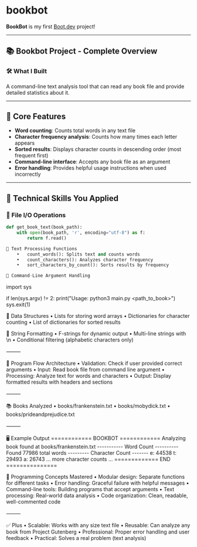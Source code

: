# bookbot

**BookBot** is my first [Boot.dev](https://www.boot.dev) project!

---

## 📚 Bookbot Project - Complete Overview

### 🛠️ What I Built  
A command-line text analysis tool that can read any book file and provide detailed statistics about it.

---

## 🚀 Core Features

- **Word counting**: Counts total words in any text file  
- **Character frequency analysis**: Counts how many times each letter appears  
- **Sorted results**: Displays character counts in descending order (most frequent first)  
- **Command-line interface**: Accepts any book file as an argument  
- **Error handling**: Provides helpful usage instructions when used incorrectly  

---

## 🧠 Technical Skills You Applied

### 🔹 File I/O Operations

```python
def get_book_text(book_path):
    with open(book_path, 'r', encoding="utf-8") as f:
        return f.read()

🔹 Text Processing Functions
	•	count_words(): Splits text and counts words
	•	count_characters(): Analyzes character frequency
	•	sort_characters_by_count(): Sorts results by frequency

🔹 Command-Line Argument Handling
```
import sys

if len(sys.argv) != 2:
    print("Usage: python3 main.py <path_to_book>")
    sys.exit(1)

🔹 Data Structures
	•	Lists for storing word arrays
	•	Dictionaries for character counting
	•	List of dictionaries for sorted results

🔹 String Formatting
	•	F-strings for dynamic output
	•	Multi-line strings with \n
	•	Conditional filtering (alphabetic characters only)

⸻

🧭 Program Flow Architecture
	•	Validation: Check if user provided correct arguments
	•	Input: Read book file from command line argument
	•	Processing: Analyze text for words and characters
	•	Output: Display formatted results with headers and sections

⸻

📚 Books Analyzed
	•	books/frankenstein.txt
	•	books/mobydick.txt
	•	books/prideandprejudice.txt

⸻

🖥️ Example Output
============ BOOKBOT ============
Analyzing book found at books/frankenstein.txt
----------- Word Count ----------
Found 77986 total words
--------- Character Count -------
e: 44538
t: 29493
a: 26743
... more character counts ...
============= END ===============

🧩 Programming Concepts Mastered
	•	Modular design: Separate functions for different tasks
	•	Error handling: Graceful failure with helpful messages
	•	Command-line tools: Building programs that accept arguments
	•	Text processing: Real-world data analysis
	•	Code organization: Clean, readable, well-commented code

⸻

✅ Plus
	•	Scalable: Works with any size text file
	•	Reusable: Can analyze any book from Project Gutenberg
	•	Professional: Proper error handling and user feedback
	•	Practical: Solves a real problem (text analysis)

